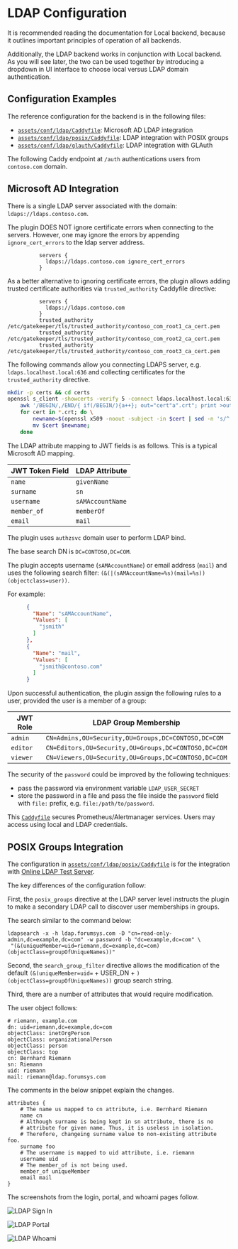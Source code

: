 # LDAP Configuration

It is recommended reading the documentation for Local backend, because
it outlines important principles of operation of all backends.

Additionally, the LDAP backend works in conjunction with Local backend.
As you will see later, the two can be used together by introducing a
dropdown in UI interface to choose local versus LDAP domain authentication.

## Configuration Examples

The reference configuration for the backend is in the following files:

* [`assets/conf/ldap/Caddyfile`](https://github.com/greenpau/caddy-auth-docs/blob/main/assets/conf/ldap/Caddyfile):
  Microsoft AD LDAP integration
* [`assets/conf/ldap/posix/Caddyfile`](https://github.com/greenpau/caddy-auth-docs/blob/main/assets/conf/ldap/posix/Caddyfile):
  LDAP integration with POSIX groups
* [`assets/conf/ldap/glauth/Caddyfile`](https://github.com/greenpau/caddy-auth-docs/blob/main/assets/conf/ldap/glauth/Caddyfile):
  LDAP integration with GLAuth

The following Caddy endpoint at `/auth` authentications users
from `contoso.com` domain.

## Microsoft AD Integration

There is a single LDAP server associated with the domain: `ldaps://ldaps.contoso.com`.

The plugin DOES NOT ignore certificate errors when connecting to the servers.
However, one may ignore the errors by appending `ignore_cert_errors` to the
ldap server address.

```
          servers {
            ldaps://ldaps.contoso.com ignore_cert_errors
          }
```

As a better alternative to ignoring certificate errors, the plugin allows
adding trusted certificate authorities via `trusted_authority` Caddyfile directive:

```
          servers {
            ldaps://ldaps.contoso.com
          }
          trusted_authority /etc/gatekeeper/tls/trusted_authority/contoso_com_root1_ca_cert.pem
          trusted_authority /etc/gatekeeper/tls/trusted_authority/contoso_com_root2_ca_cert.pem
          trusted_authority /etc/gatekeeper/tls/trusted_authority/contoso_com_root3_ca_cert.pem
```

The following commands allow you connecting LDAPS server, e.g. `ldaps.localhost.local:636` and
collecting certificates for the `trusted_authority` directive.

```bash
mkdir -p certs && cd certs
openssl s_client -showcerts -verify 5 -connect ldaps.localhost.local:636 < /dev/null | \
    awk '/BEGIN/,/END/{ if(/BEGIN/){a++}; out="cert"a".crt"; print >out}' && \
    for cert in *.crt; do \
        newname=$(openssl x509 -noout -subject -in $cert | sed -n 's/^.*CN=\(.*\)$/\1/; s/[ ,.*]/_/g; s/__/_/g; s/^_//g;p').pem;
        mv $cert $newname;
    done
```

The LDAP attribute mapping to JWT fields is as follows. This is a typical Microsoft AD mapping.

| **JWT Token Field** | **LDAP Attribute** |
| --- | --- |
| `name` | `givenName` |
| `surname` | `sn` |
| `username` | `sAMAccountName` |
| `member_of` | `memberOf` |
| `email` | `mail` |

The plugin uses `authzsvc` domain user to perform LDAP bind.

The base search DN is `DC=CONTOSO,DC=COM`.

The plugin accepts username (`sAMAccountName`) or email address (`mail`)
and uses the following search filter: `(&(|(sAMAccountName=%s)(mail=%s))(objectclass=user))`.

For example:

```json
      {
        "Name": "sAMAccountName",
        "Values": [
          "jsmith"
        ]
      },
      {
        "Name": "mail",
        "Values": [
          "jsmith@contoso.com"
        ]
      }
```

Upon successful authentication, the plugin assign the following rules
to a user, provided the user is a member of a group:

| **JWT Role** | **LDAP Group Membership** |
| --- | --- |
| `admin` | `CN=Admins,OU=Security,OU=Groups,DC=CONTOSO,DC=COM` |
| `editor` | `CN=Editors,OU=Security,OU=Groups,DC=CONTOSO,DC=COM` |
| `viewer` | `CN=Viewers,OU=Security,OU=Groups,DC=CONTOSO,DC=COM` |

The security of the `password` could be improved by the following techniques:

* pass the password via environment variable `LDAP_USER_SECRET`
* store the password in a file and pass the file inside the `password`
  field with `file:` prefix, e.g. `file:/path/to/password`.

This [`Caddyfile`](https://github.com/greenpau/caddy-auth-docs/blob/main/assets/conf/ldap/Caddyfile)
secures Prometheus/Alertmanager services. Users may access using local and LDAP credentials.

## POSIX Groups Integration

The configuration in [`assets/conf/ldap/posix/Caddyfile`](https://github.com/greenpau/caddy-auth-docs/blob/main/assets/conf/ldap/posix/Caddyfile)
is for the integration with [Online LDAP Test Server](https://www.forumsys.com/tutorials/integration-how-to/ldap/online-ldap-test-server/).

The key differences of the configuration follow:

First, the `posix_groups` directive at the LDAP server level instructs the
plugin to make a secondary LDAP call to discover user memberships in groups.

The search similar to the command below:

```
ldapsearch -x -h ldap.forumsys.com -D "cn=read-only-admin,dc=example,dc=com" -w password -b "dc=example,dc=com" \
 "(&(uniqueMember=uid=riemann,dc=example,dc=com)(objectClass=groupOfUniqueNames))"
```

Second, the `search_group_filter` directive allows the modification of the
default `(&(uniqueMember=uid=` + USER_DN + `)(objectClass=groupOfUniqueNames))`
group search string.

Third, there are a number of attributes that would require modification.

The user object follows:

```
# riemann, example.com
dn: uid=riemann,dc=example,dc=com
objectClass: inetOrgPerson
objectClass: organizationalPerson
objectClass: person
objectClass: top
cn: Bernhard Riemann
sn: Riemann
uid: riemann
mail: riemann@ldap.forumsys.com
```

The comments in the below snippet explain the changes.

```
attributes {
    # The name us mapped to cn attribute, i.e. Bernhard Riemann
    name cn
    # Although surname is being kept in sn attribute, there is no
    # attribute for given name. Thus, it is useless in isolation.
    # Therefore, changeing surname value to non-existing attribute foo.
    surname foo
    # The username is mapped to uid attribute, i.e. riemann
    username uid
    # The member_of is not being used.
    member_of uniqueMember
    email mail
}
```

The screenshots from the login, portal, and whoami pages follow.

![LDAP Sign In](./images/ldap_demo_signin.png)

![LDAP Portal](./images/ldap_demo_portal.png)

![LDAP Whoami](./images/ldap_demo_whoami.png)
